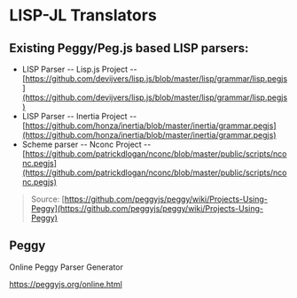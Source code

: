 <!-- @format -->

# LISP-JL Translators

## Existing Peggy/Peg.js based LISP parsers:

- LISP Parser -- Lisp.js Project -- [https://github.com/devijvers/lisp.js/blob/master/lisp/grammar/lisp.pegjs](https://github.com/devijvers/lisp.js/blob/master/lisp/grammar/lisp.pegjs)
- LISP Parser -- Inertia Project -- [https://github.com/honza/inertia/blob/master/inertia/grammar.pegjs](https://github.com/honza/inertia/blob/master/inertia/grammar.pegjs)
- Scheme parser -- Nconc Project -- [https://github.com/patrickdlogan/nconc/blob/master/public/scripts/nconc.pegjs](https://github.com/patrickdlogan/nconc/blob/master/public/scripts/nconc.pegjs)

> Source: [https://github.com/peggyjs/peggy/wiki/Projects-Using-Peggy](https://github.com/peggyjs/peggy/wiki/Projects-Using-Peggy)

## Peggy

Online Peggy Parser Generator

https://peggyjs.org/online.html
